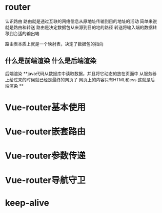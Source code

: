 # router
认识路由
路由就是通过互联的网络信息从原地址传输到目的地址的活动
简单来说就是路由和转送
路由是决定数据包从来源到目的地的路径
转送将输入端的数据转移到合适的输出端

路由表本质上就是一个映射表，决定了数据包的指向

## 什么是前端渲染 什么是后端渲染
后端渲染
**java代码从数据库中读取数据，并且将它动态的放在页面中
从服务器上给过来的时候就已经是最终的网页了 网页上的内容只有HTML和css 
这就是后端渲染
**


# Vue-router基本使用




# Vue-router嵌套路由




# Vue-router参数传递




# Vue-router导航守卫





# keep-alive



